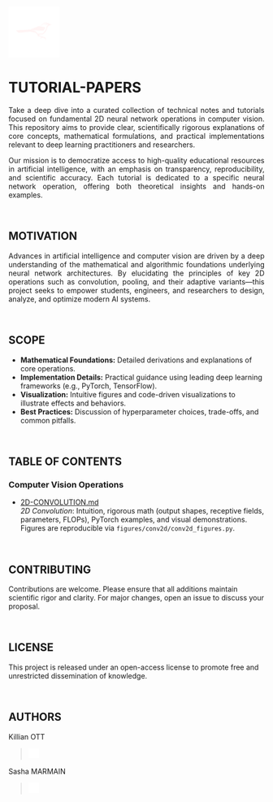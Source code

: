 <a href="https://www.teamcardinalis.com/">
   <img src="logo/teamcardinalis.png" alt="Team Cardinalis" width="100">
</a>

# TUTORIAL-PAPERS

<p align="justify">
Take a deep dive into a curated collection of technical notes and tutorials focused on fundamental 2D neural network operations in computer vision. This repository aims to provide clear, scientifically rigorous explanations of core concepts, mathematical formulations, and practical implementations relevant to deep learning practitioners and researchers.
</p>

<p align="justify">
Our mission is to democratize access to high-quality educational resources in artificial intelligence, with an emphasis on transparency, reproducibility, and scientific accuracy. Each tutorial is dedicated to a specific neural network operation, offering both theoretical insights and hands-on examples.
</p>

<br>

## MOTIVATION

<p align="justify">
Advances in artificial intelligence and computer vision are driven by a deep understanding of the mathematical and algorithmic foundations underlying neural network architectures. By elucidating the principles of key 2D operations such as convolution, pooling, and their adaptive variants—this project seeks to empower students, engineers, and researchers to design, analyze, and optimize modern AI systems.
</p>

<br>

## SCOPE

- **Mathematical Foundations:** Detailed derivations and explanations of core operations.
- **Implementation Details:** Practical guidance using leading deep learning frameworks (e.g., PyTorch, TensorFlow).
- **Visualization:** Intuitive figures and code-driven visualizations to illustrate effects and behaviors.
- **Best Practices:** Discussion of hyperparameter choices, trade-offs, and common pitfalls.

<br>

## TABLE OF CONTENTS

### Computer Vision Operations

 - [2D-CONVOLUTION.md](2D-CONVOLUTION.md)  
   *2D Convolution*: Intuition, rigorous math (output shapes, receptive fields, parameters, FLOPs), PyTorch examples, and visual demonstrations. Figures are reproducible via `figures/conv2d/conv2d_figures.py`.

<br>

## CONTRIBUTING

Contributions are welcome. Please ensure that all additions maintain scientific rigor and clarity. For major changes, open an issue to discuss your proposal.

<br>

## LICENSE

This project is released under an open-access license to promote free and unrestricted dissemination of knowledge.

<br>

## AUTHORS

Killian OTT
> <a href="https://www.linkedin.com/in/killian-ott/">
>  <img src="logo/linkedin.png" alt="LinkedIn" width="20">
> </a>

Sasha MARMAIN
> <a href="https://www.linkedin.com/in/sasha-marmain-7a9645294/">
>  <img src="logo/linkedin.png" alt="LinkedIn" width="20">
> </a>